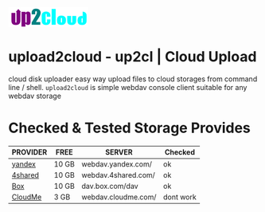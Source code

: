 <img alt=upload2cloud src="img/up2cloud.png"/>

# upload2cloud - up2cl | Cloud Upload

cloud disk uploader easy way upload files to cloud storages from command line / shell.
`upload2cloud` is simple webdav console client suitable for any webdav storage

# Checked & Tested Storage Provides

PROVIDER | FREE | SERVER |Checked
--- | --- | --- | ---
[yandex](https://disk.yandex.com)	| 10 GB	| webdav.yandex.com/ | ok
[4shared](https://4shared.com)	| 10 GB	| webdav.4shared.com/ | ok
[Box](https://box.com) | 10 GB	| dav.box.com/dav | ok
[CloudMe](https://cloudme.com)	| 3 GB	| webdav.cloudme.com/ | dont work
